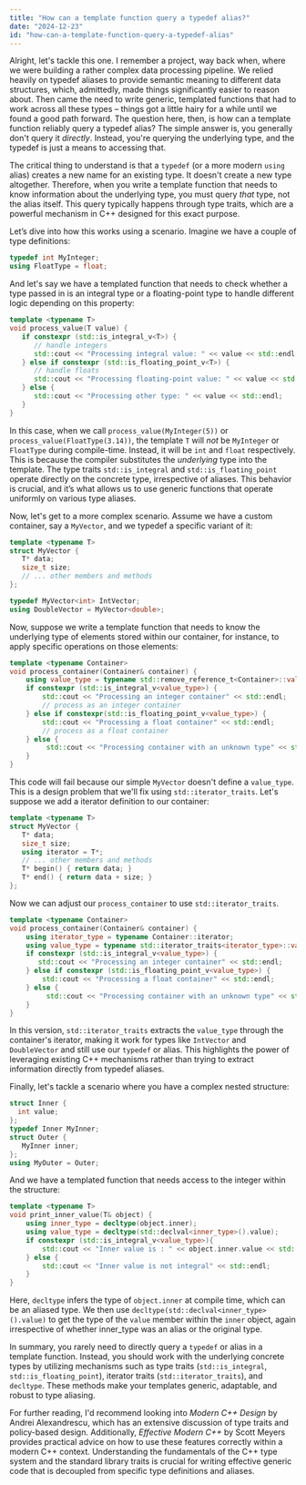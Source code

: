 ```yaml
---
title: "How can a template function query a typedef alias?"
date: "2024-12-23"
id: "how-can-a-template-function-query-a-typedef-alias"
---
```


Alright, let's tackle this one. I remember a project, way back when, where we were building a rather complex data processing pipeline. We relied heavily on typedef aliases to provide semantic meaning to different data structures, which, admittedly, made things significantly easier to reason about. Then came the need to write generic, templated functions that had to work across all these types – things got a little hairy for a while until we found a good path forward. The question here, then, is how can a template function reliably query a typedef alias? The simple answer is, you generally don't query it *directly*. Instead, you're querying the underlying type, and the typedef is just a means to accessing that.

The critical thing to understand is that a `typedef` (or a more modern `using` alias) creates a new name for an existing type. It doesn't create a new type altogether. Therefore, when you write a template function that needs to know information about the underlying type, you must query *that* type, not the alias itself. This query typically happens through type traits, which are a powerful mechanism in C++ designed for this exact purpose.

Let’s dive into how this works using a scenario. Imagine we have a couple of type definitions:

```cpp
typedef int MyInteger;
using FloatType = float;
```

And let's say we have a templated function that needs to check whether a type passed in is an integral type or a floating-point type to handle different logic depending on this property:

```cpp
template <typename T>
void process_value(T value) {
   if constexpr (std::is_integral_v<T>) {
      // handle integers
      std::cout << "Processing integral value: " << value << std::endl;
   } else if constexpr (std::is_floating_point_v<T>) {
      // handle floats
      std::cout << "Processing floating-point value: " << value << std::endl;
   } else {
      std::cout << "Processing other type: " << value << std::endl;
   }
}
```

In this case, when we call `process_value(MyInteger(5))` or `process_value(FloatType(3.14))`, the template `T` will *not* be `MyInteger` or `FloatType` during compile-time. Instead, it will be `int` and `float` respectively. This is because the compiler substitutes the *underlying* type into the template. The type traits `std::is_integral` and `std::is_floating_point` operate directly on the concrete type, irrespective of aliases. This behavior is crucial, and it’s what allows us to use generic functions that operate uniformly on various type aliases.

Now, let's get to a more complex scenario. Assume we have a custom container, say a `MyVector`, and we typedef a specific variant of it:

```cpp
template <typename T>
struct MyVector {
   T* data;
   size_t size;
   // ... other members and methods
};

typedef MyVector<int> IntVector;
using DoubleVector = MyVector<double>;
```

Now, suppose we write a template function that needs to know the underlying type of elements stored within our container, for instance, to apply specific operations on those elements:

```cpp
template <typename Container>
void process_container(Container& container) {
    using value_type = typename std::remove_reference_t<Container>::value_type;
    if constexpr (std::is_integral_v<value_type>) {
        std::cout << "Processing an integer container" << std::endl;
        // process as an integer container
    } else if constexpr(std::is_floating_point_v<value_type>) {
        std::cout << "Processing a float container" << std::endl;
        // process as a float container
    } else {
         std::cout << "Processing container with an unknown type" << std::endl;
    }
}
```

This code will fail because our simple `MyVector` doesn't define a `value_type`.  This is a design problem that we'll fix using `std::iterator_traits`. Let's suppose we add a iterator definition to our container:

```cpp
template <typename T>
struct MyVector {
   T* data;
   size_t size;
   using iterator = T*;
   // ... other members and methods
   T* begin() { return data; }
   T* end() { return data + size; }
};
```

Now we can adjust our `process_container` to use `std::iterator_traits`.

```cpp
template <typename Container>
void process_container(Container& container) {
    using iterator_type = typename Container::iterator;
    using value_type = typename std::iterator_traits<iterator_type>::value_type;
    if constexpr (std::is_integral_v<value_type>) {
       std::cout << "Processing an integer container" << std::endl;
    } else if constexpr (std::is_floating_point_v<value_type>) {
        std::cout << "Processing a float container" << std::endl;
    } else {
         std::cout << "Processing container with an unknown type" << std::endl;
    }
}

```

In this version, `std::iterator_traits` extracts the `value_type` through the container's iterator, making it work for types like `IntVector` and `DoubleVector` and still use our `typedef` or alias. This highlights the power of leveraging existing C++ mechanisms rather than trying to extract information directly from typedef aliases.

Finally, let's tackle a scenario where you have a complex nested structure:

```cpp
struct Inner {
  int value;
};
typedef Inner MyInner;
struct Outer {
   MyInner inner;
};
using MyOuter = Outer;
```

And we have a templated function that needs access to the integer within the structure:

```cpp
template <typename T>
void print_inner_value(T& object) {
    using inner_type = decltype(object.inner);
    using value_type = decltype(std::declval<inner_type>().value);
    if constexpr (std::is_integral_v<value_type>){
        std::cout << "Inner value is : " << object.inner.value << std::endl;
    } else {
        std::cout << "Inner value is not integral" << std::endl;
    }
}
```

Here, `decltype` infers the type of `object.inner` at compile time, which can be an aliased type. We then use `decltype(std::declval<inner_type>().value)` to get the type of the `value` member within the `inner` object, again irrespective of whether inner_type was an alias or the original type.

In summary, you rarely need to directly query a `typedef` or alias in a template function. Instead, you should work with the underlying concrete types by utilizing mechanisms such as type traits (`std::is_integral`, `std::is_floating_point`), iterator traits (`std::iterator_traits`), and `decltype`. These methods make your templates generic, adaptable, and robust to type aliasing.

For further reading, I'd recommend looking into *Modern C++ Design* by Andrei Alexandrescu, which has an extensive discussion of type traits and policy-based design. Additionally, *Effective Modern C++* by Scott Meyers provides practical advice on how to use these features correctly within a modern C++ context. Understanding the fundamentals of the C++ type system and the standard library traits is crucial for writing effective generic code that is decoupled from specific type definitions and aliases.
